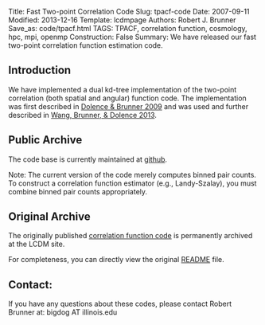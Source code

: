 Title: Fast Two-point Correlation Code
Slug: tpacf-code
Date: 2007-09-11
Modified: 2013-12-16
Template: lcdmpage
Authors: Robert J. Brunner
Save_as: code/tpacf.html
TAGS: TPACF, correlation function, cosmology, hpc, mpi, openmp
Construction: False
Summary: We have released our fast two-point correlation function estimation code.

## Introduction

We have implemented a dual kd-tree implementation of the two-point
correlation (both spatial and angular) function code. The implementation
was first described in [Dolence & Brunner
2009](http://www.linuxclustersinstitute.org/conferences/archive/2008/PDF/Dolence_98279.pdf) 
and was used and further described in [Wang, Brunner, & Dolence
2013](http://adsabs.harvard.edu/cgi-bin/bib_query?arXiv:1303.2432).

## Public Archive

The code base is currently maintained at [github](https://github.com/ProfessorBrunner/tpacf).

Note: The current version of the code merely computes binned pair
counts. To construct a correlation function estimator (e.g.,
Landy-Szalay), you must combine binned pair counts appropriately.

## Original Archive

The originally published [correlation function
code](/static/tpacf/CorrCode.tar.gz) is permanently archived at the LCDM site.

For completeness, you can directly view the original [README](/static/tpacf/README-TPACF) file.

## Contact:

If you have any questions about these codes, please contact Robert
Brunner at: bigdog AT illinois.edu
